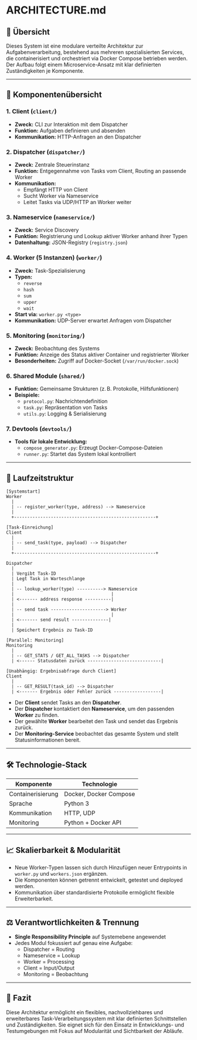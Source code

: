# ARCHITECTURE.md

## 🔄 Übersicht

Dieses System ist eine modulare verteilte Architektur zur Aufgabenverarbeitung, bestehend aus mehreren spezialisierten Services, die containerisiert und orchestriert via Docker Compose betrieben werden. Der Aufbau folgt einem Microservice-Ansatz mit klar definierten Zuständigkeiten je Komponente.

---

## 🔹 Komponentenübersicht

### 1. **Client** (`client/`)
- **Zweck:** CLI zur Interaktion mit dem Dispatcher
- **Funktion:** Aufgaben definieren und absenden
- **Kommunikation:** HTTP-Anfragen an den Dispatcher

### 2. **Dispatcher** (`dispatcher/`)
- **Zweck:** Zentrale Steuerinstanz
- **Funktion:** Entgegennahme von Tasks vom Client, Routing an passende Worker
- **Kommunikation:**
  - Empfängt HTTP von Client
  - Sucht Worker via Nameservice
  - Leitet Tasks via UDP/HTTP an Worker weiter

### 3. **Nameservice** (`nameservice/`)
- **Zweck:** Service Discovery
- **Funktion:** Registrierung und Lookup aktiver Worker anhand ihrer Typen
- **Datenhaltung:** JSON-Registry (`registry.json`)

### 4. **Worker (5 Instanzen)** (`worker/`)
- **Zweck:** Task-Spezialisierung
- **Typen:**
  - `reverse`
  - `hash`
  - `sum`
  - `upper`
  - `wait`
- **Start via:** `worker.py <type>`
- **Kommunikation:** UDP-Server erwartet Anfragen vom Dispatcher

### 5. **Monitoring** (`monitoring/`)
- **Zweck:** Beobachtung des Systems
- **Funktion:** Anzeige des Status aktiver Container und registrierter Worker
- **Besonderheiten:** Zugriff auf Docker-Socket (`/var/run/docker.sock`)

### 6. **Shared Module** (`shared/`)
- **Funktion:** Gemeinsame Strukturen (z. B. Protokolle, Hilfsfunktionen)
- **Beispiele:**
  - `protocol.py`: Nachrichtendefinition
  - `task.py`: Repräsentation von Tasks
  - `utils.py`: Logging & Serialisierung

### 7. **Devtools** (`devtools/`)
- **Tools für lokale Entwicklung:**
  - `compose_generator.py`: Erzeugt Docker-Compose-Dateien
  - `runner.py`: Startet das System lokal kontrolliert

---

## 🤖 Laufzeitstruktur

```plaintext
[Systemstart]
Worker
  |
  | -- register_worker(type, address) --> Nameservice
  |
  +------------------------------------------------------+

[Task-Einreichung]
Client
  |
  | -- send_task(type, payload) --> Dispatcher
  |
  +------------------------------------------------------+

Dispatcher
  |
  | Vergibt Task-ID
  | Legt Task in Warteschlange
  |
  | -- lookup_worker(type) ----------> Nameservice
  |                                     |
  | <------- address response ----------|
  |
  | -- send task ---------------------> Worker
  |                                     |
  | <------- send result --------------|
  |
  | Speichert Ergebnis zu Task-ID

[Parallel: Monitoring]
Monitoring
  |
  | -- GET_STATS / GET_ALL_TASKS --> Dispatcher
  | <------ Statusdaten zurück ----------------------------|

[Unabhängig: Ergebnisabfrage durch Client]
Client
  |
  | -- GET_RESULT(task_id) --> Dispatcher
  | <------- Ergebnis oder Fehler zurück ------------------|
```

- Der **Client** sendet Tasks an den **Dispatcher**.
- Der **Dispatcher** kontaktiert den **Nameservice**, um den passenden **Worker** zu finden.
- Der gewählte **Worker** bearbeitet den Task und sendet das Ergebnis zurück.
- Der **Monitoring-Service** beobachtet das gesamte System und stellt Statusinformationen bereit.

---

## 🛠 Technologie-Stack

| Komponente      | Technologie             |
|----------------|--------------------------|
| Containerisierung | Docker, Docker Compose |
| Sprache         | Python 3                |
| Kommunikation   | HTTP, UDP               |
| Monitoring      | Python + Docker API     |

---

## 📈 Skalierbarkeit & Modularität

- Neue Worker-Typen lassen sich durch Hinzufügen neuer Entrypoints in `worker.py` und `workers.json` ergänzen.
- Die Komponenten können getrennt entwickelt, getestet und deployed werden.
- Kommunikation über standardisierte Protokolle ermöglicht flexible Erweiterbarkeit.

---

## ⚖️ Verantwortlichkeiten & Trennung

- **Single Responsibility Principle** auf Systemebene angewendet
- Jedes Modul fokussiert auf genau eine Aufgabe:
  - Dispatcher = Routing
  - Nameservice = Lookup
  - Worker = Processing
  - Client = Input/Output
  - Monitoring = Beobachtung

---

## 🚀 Fazit

Diese Architektur ermöglicht ein flexibles, nachvollziehbares und erweiterbares Task-Verarbeitungssystem mit klar definierten Schnittstellen und Zuständigkeiten. Sie eignet sich für den Einsatz in Entwicklungs- und Testumgebungen mit Fokus auf Modularität und Sichtbarkeit der Abläufe.
